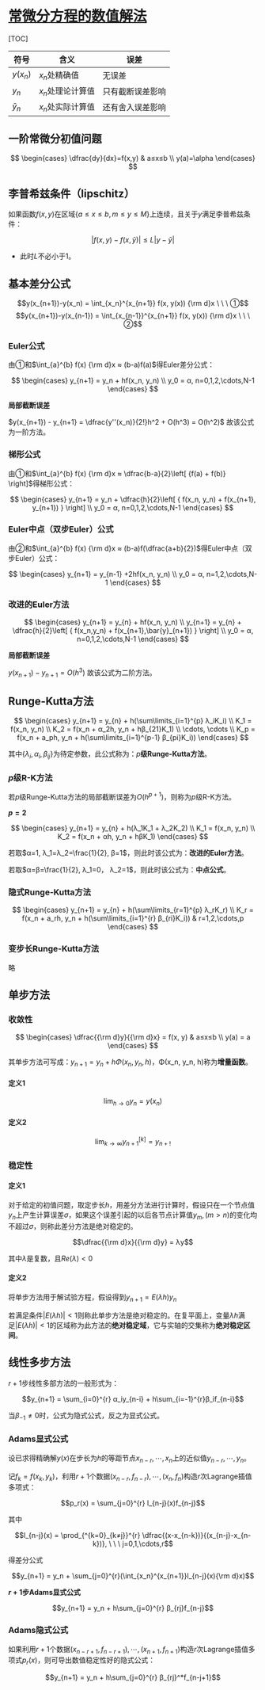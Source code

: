 <link rel='stylesheet' href='../style.css'>
<script src='../style.js'></script>

# [常微分方程的数值解法](./index.html)

[TOC]

| 符号| 含义 | 误差 |
| ----------- | ---------------- | --- |
| $y(x_n)$    | $x_n$处精确值     | 无误差
| $y_n$       | $x_n$处理论计算值 | 只有截断误差影响
| $\bar{y}_n$ | $x_n$处实际计算值 | 还有舍入误差影响

## 一阶常微分初值问题

$$
\begin{cases}
    \dfrac{dy}{dx}=f(x,y) & a≤x≤b
\\  y(a)=\alpha
\end{cases}
$$

## 李普希兹条件（lipschitz）

如果函数$f(x,y)$在区域$\left\{{ a≤x≤b, m≤y≤M }\right\}$上连续，且关于$y$满足李普希兹条件：

$$|f(x,y)-f(x,\bar{y})| ≤ L|y-\bar{y}|$$

- 此时$L$不必小于$1$。 

## 基本差分公式

$$y(x_{n+1})-y(x_n) = \int_{x_n}^{x_{n+1}} f(x, y(x)) {\rm d}x \ \ \ ①$$
$$y(x_{n+1})-y(x_{n-1}) = \int_{x_{n-1}}^{x_{n+1}} f(x, y(x)) {\rm d}x \ \ \ ②$$

### Euler公式

由①和$\int_{a}^{b} f(x) {\rm d}x ≈ (b-a)f(a)$得Euler差分公式：

$$
\begin{cases}
    y_{n+1} = y_n + hf(x_n, y_n)
\\  y_0 = α, n=0,1,2,\cdots,N-1
\end{cases}
$$

**局部截断误差**

$y(x_{n+1}) - y_{n+1} = \dfrac{y''(x_n)}{2!}h^2 + O(h^3) = O(h^2)$
故该公式为一阶方法。

### 梯形公式

由①和$\int_{a}^{b} f(x) {\rm d}x ≈ \dfrac{b-a}{2}\left[ {f(a) + f(b)} \right]$得梯形公式：

$$
\begin{cases}
    y_{n+1} = y_n + \dfrac{h}{2}\left[ { f(x_n, y_n) + f(x_{n+1}, y_{n+1}) } \right]
\\  y_0 = α, n=0,1,2,\cdots,N-1
\end{cases}
$$

### Euler中点（双步Euler）公式

由②和$\int_{a}^{b} f(x) {\rm d}x ≈ (b-a)f(\dfrac{a+b}{2})$得Euler中点（双步Euler）公式：

$$
\begin{cases}
    y_{n+1} = y_{n-1} +2hf(x_n, y_n)
\\  y_0 = α, n=1,2,\cdots,N-1
\end{cases}
$$

### 改进的Euler方法

$$
\begin{cases}
    y_{n+1} = y_{n} + hf(x_n, y_n)
\\  y_{n+1} = y_{n} + \dfrac{h}{2}\left[ { f(x_n,y_n) + f(x_{n+1},\bar{y}_{n+1}) } \right]
\\  y_0 = α, n=0,1,2,\cdots,N-1
\end{cases}
$$

**局部截断误差**

$y(x_{n+1}) - y_{n+1} = O(h^3)$
故该公式为二阶方法。


## Runge-Kutta方法

$$
\begin{cases}
    y_{n+1} = y_{n} + h(\sum\limits_{i=1}^{p} λ_iK_i)
\\  K_1 = f(x_n, y_n)
\\  K_2 = f(x_n + α_2h, y_n + hβ_{21}K_1)
\\  \cdots, \cdots
\\  K_p = f(x_n + a_ph, y_n + h(\sum\limits_{i=1}^{p-1} β_{pi}K_i))
\end{cases}
$$

其中$\{λ_i, α_i, β_{ij}\}$为待定参数，此公式称为：$p$**级Runge-Kutta方法**。

### $p$级R-K方法

若$p$级Runge-Kutta方法的局部截断误差为$O(h^{p+1})$，则称为$p$级R-K方法。

**$p=2$**

$$
\begin{cases}
    y_{n+1} = y_{n} + h(λ_1K_1 + λ_2K_2)
\\  K_1 = f(x_n, y_n)
\\  K_2 = f(x_n + αh, y_n + hβK_1)
\end{cases}
$$

若取$α=1, λ_1=λ_2=\frac{1}{2}, β=1$，则此时该公式为：**改进的Euler方法**。

若取$α=β=\frac{1}{2}, λ_1=0， λ_2=1$，则此时该公式为：**中点公式**。

### 隐式Runge-Kutta方法

$$
\begin{cases}
    y_{n+1} = y_{n} + h(\sum\limits_{r=1}^{p} λ_rK_r)
\\  K_r = f(x_n + a_rh, y_n + h(\sum\limits_{i=1}^{r} β_{ri}K_i)) & r=1,2,\cdots,p
\end{cases}
$$

### 变步长Runge-Kutta方法

略
<!-- 设从$x_n$以步长$h$计算$y(x_{n+1})$的近似值为$y_{n+1}^{(h)}$，并假设局部截断误差为$y(x_{n+1}) - y_{n+1}^{(h)} = Ch^{p+1}$。

如果将步长减半，取$\dfrac{h}{2}$为步长，从$x_n$经两部 -->

## 单步方法

### 收敛性

$$
\begin{cases}
    \dfrac{{\rm d}y}{{\rm d}x} = f(x, y) & a≤x≤b
\\  y(a) = a
\end{cases}
$$

其单步方法可写成：$y_{n+1} = y_n + hΦ(x_n, y_n, h)$，Φ(x_n, y_n, h)称为**增量函数**。

#### 定义1

$$\lim_{h→0} y_n = y(x_n)$$

#### 定义2

$$\lim_{k→∞} y_{n+1}^{[k]} = y_{n+!}$$

### 稳定性

#### 定义1

对于给定的初值问题，取定步长$h$，用差分方法进行计算时，假设只在一个节点值$y_n$上产生计算误差$σ$，如果这个误差引起的以后各节点计算值$y_m, (m>n)$的变化均不超过$σ$，则称此差分方法是绝对稳定的。

$$\dfrac{{\rm d}x}{{\rm d}y} = λy$$

其中$λ$是复数，且$Re(λ)<0$

#### 定义2

将单步方法用于解试验方程，假设得到$y_{n+1}=E(λh)y_n$

若满足条件$|E(λh)|<1$则称此单步方法是绝对稳定的。在复平面上，变量$λh$满足$|E(λh)|<1$的区域称为此方法的**绝对稳定域**，它与实轴的交集称为**绝对稳定区间**。

## 线性多步方法

$r+1$步线性多部方法的一般形式为：

$$y_{n+1} = \sum_{i=0}^{r} α_iy_{n-i} + h\sum_{i=-1}^{r}β_if_{n-i}$$

当$β_{-1}≠0$时，公式为隐式公式，反之为显式公式。

### Adams显式公式

设已求得精确解$y(x)$在步长为$h$的等距节点$x_{n-r},\cdots,x_n$上的近似值$y_{n-r},\cdots,y_n$。

记$f_k = f(x_k, y_k)$，利用$r+1$个数据$(x_{n-r},f_{n-r}),\cdots,(x_n,f_n)$构造$r$次Lagrange插值多项式：

$$p_r(x) = \sum_{j=0}^{r} l_{n-j}(x)f_{n-j}$$

其中

$$l_{n-j}(x) = \prod_{^{k=0}_{k≠j}}^{r} \dfrac{(x-x_{n-k})}{(x_{n-j}-x_{n-k})}, \ \ \ j=0,1,\cdots,r$$

得差分公式

$$y_{n+1} = y_n + \sum_{j=0}^{r}(\int_{x_n}^{x_{n+1}}l_{n-j}(x){\rm d}x)$$

**$r+1$步Adams显式公式**

$$y_{n+1} = y_n + h\sum_{j=0}^{r} β_{rj}f_{n-j}$$

### Adams隐式公式

如果利用$r+1$个数据$(x_{n-r+1},f_{n-r+1}),\cdots,(x_{n+1},f_{n+1})$构造$r$次Lagrange插值多项式$p_r(x)$，则可导出数值稳定性好的隐式公式：

$$y_{n+1} = y_n + h\sum_{j=0}^{r} β_{rj}^*f_{n-j+1}$$
